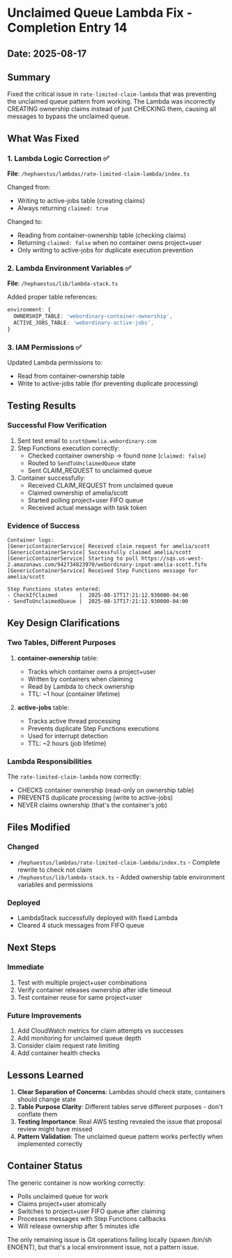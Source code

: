 # Unclaimed Queue Lambda Fix - Completion Entry 14

## Date: 2025-08-17

## Summary
Fixed the critical issue in `rate-limited-claim-lambda` that was preventing the unclaimed queue pattern from working. The Lambda was incorrectly CREATING ownership claims instead of just CHECKING them, causing all messages to bypass the unclaimed queue.

## What Was Fixed

### 1. Lambda Logic Correction ✅
**File**: `/hephaestus/lambdas/rate-limited-claim-lambda/index.ts`

Changed from:
- Writing to active-jobs table (creating claims)
- Always returning `claimed: true`

Changed to:
- Reading from container-ownership table (checking claims)
- Returning `claimed: false` when no container owns project+user
- Only writing to active-jobs for duplicate execution prevention

### 2. Lambda Environment Variables ✅
**File**: `/hephaestus/lib/lambda-stack.ts`

Added proper table references:
```typescript
environment: {
  OWNERSHIP_TABLE: 'webordinary-container-ownership',
  ACTIVE_JOBS_TABLE: 'webordinary-active-jobs',
}
```

### 3. IAM Permissions ✅
Updated Lambda permissions to:
- Read from container-ownership table
- Write to active-jobs table (for preventing duplicate processing)

## Testing Results

### Successful Flow Verification
1. Sent test email to `scott@amelia.webordinary.com`
2. Step Functions execution correctly:
   - Checked container ownership → found none (`claimed: false`)
   - Routed to `SendToUnclaimedQueue` state
   - Sent CLAIM_REQUEST to unclaimed queue
3. Container successfully:
   - Received CLAIM_REQUEST from unclaimed queue
   - Claimed ownership of amelia/scott
   - Started polling project+user FIFO queue
   - Received actual message with task token

### Evidence of Success
```
Container logs:
[GenericContainerService] Received claim request for amelia/scott
[GenericContainerService] Successfully claimed amelia/scott
[GenericContainerService] Starting to poll https://sqs.us-west-2.amazonaws.com/942734823970/webordinary-input-amelia-scott.fifo
[GenericContainerService] Received Step Functions message for amelia/scott

Step Functions states entered:
- CheckIfClaimed       |  2025-08-17T17:21:12.930000-04:00
- SendToUnclaimedQueue |  2025-08-17T17:21:12.930000-04:00
```

## Key Design Clarifications

### Two Tables, Different Purposes
1. **container-ownership** table:
   - Tracks which container owns a project+user
   - Written by containers when claiming
   - Read by Lambda to check ownership
   - TTL: ~1 hour (container lifetime)

2. **active-jobs** table:
   - Tracks active thread processing
   - Prevents duplicate Step Functions executions
   - Used for interrupt detection
   - TTL: ~2 hours (job lifetime)

### Lambda Responsibilities
The `rate-limited-claim-lambda` now correctly:
- CHECKS container ownership (read-only on ownership table)
- PREVENTS duplicate processing (write to active-jobs)
- NEVER claims ownership (that's the container's job)

## Files Modified

### Changed
- `/hephaestus/lambdas/rate-limited-claim-lambda/index.ts` - Complete rewrite to check not claim
- `/hephaestus/lib/lambda-stack.ts` - Added ownership table environment variables and permissions

### Deployed
- LambdaStack successfully deployed with fixed Lambda
- Cleared 4 stuck messages from FIFO queue

## Next Steps

### Immediate
1. Test with multiple project+user combinations
2. Verify container releases ownership after idle timeout
3. Test container reuse for same project+user

### Future Improvements
1. Add CloudWatch metrics for claim attempts vs successes
2. Add monitoring for unclaimed queue depth
3. Consider claim request rate limiting
4. Add container health checks

## Lessons Learned

1. **Clear Separation of Concerns**: Lambdas should check state, containers should change state
2. **Table Purpose Clarity**: Different tables serve different purposes - don't conflate them
3. **Testing Importance**: Real AWS testing revealed the issue that proposal review might have missed
4. **Pattern Validation**: The unclaimed queue pattern works perfectly when implemented correctly

## Container Status
The generic container is now working correctly:
- Polls unclaimed queue for work
- Claims project+user atomically
- Switches to project+user FIFO queue after claiming
- Processes messages with Step Functions callbacks
- Will release ownership after 5 minutes idle

The only remaining issue is Git operations failing locally (spawn /bin/sh ENOENT), but that's a local environment issue, not a pattern issue.